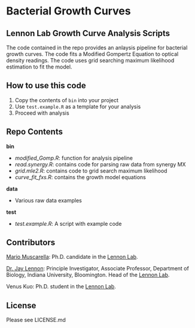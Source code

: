 Bacterial Growth Curves
=============

## Lennon Lab Growth Curve Analysis Scripts

The code contained in the repo provides an anlaysis pipeline for bacterial growth curves.
The code fits a Modified Gompertz Equation to optical density readings.
The code uses grid searching maximum likelihood estimation to fit the model.

## How to use this code

1. Copy the contents of `bin` into your project
2. Use `test.example.R` as a template for your analysis
3. Proceed with analysis

## Repo Contents

**bin**

* *modified_Gomp.R*: function for analysis pipeline
* *read.synergy.R*: contains code for parsing raw data from synergy MX
* *grid.mle2.R*: contains code to grid search maximum likelihood
* *curve_fit_fxs.R*: contains the growth model equations		

**data**

* Various raw data examples

**test**

* *test.example.R*: A script with example code


## Contributors

[Mario Muscarella](http://mmuscarella.github.io/): Ph.D. candidate in the [Lennon Lab](http://www.indiana.edu/~microbes/people.php).

[Dr. Jay Lennon](http://www.indiana.edu/~microbes/people.php): Principle Investigator, Associate Professor, Department of Biology, Indiana University, Bloomington. Head of the [Lennon Lab](http://www.indiana.edu/~microbes/people.php).

Venus Kuo: Ph.D. student in the [Lennon Lab](http://www.indiana.edu/~microbes/people.php).

## License

Please see LICENSE.md
